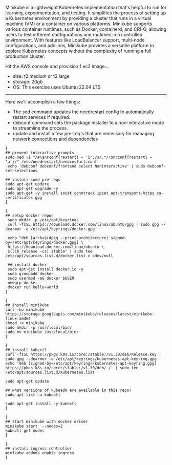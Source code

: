 
Minikube is a lightweight Kubernetes implementation that's helpful to run for learning, experimentation, and testing. It simplifies the process of setting up a Kubernetes environment by providing a cluster that runs in a virtual machine (VM) or a container on various platforms. Minikube supports various container runtimes, such as Docker, containerd, and CRI-O, allowing users to test different configurations and runtimes in a controlled environment. With features like LoadBalancer support, multi-node configurations, and add-ons, Minikube provides a versatile platform to explore Kubernetes concepts without the complexity of running a full production cluster.

Hit the AWS console and provision 1 ec2 image... 
- size: t2.medium or t2.large 
- storage: 20gb 
- OS: This exercise uses Ubuntu 22.04 LTS 


---


Here we'll accomplish a few things: 
* The sed command updates the needrestart config to automatically restart services if required.
* debconf command sets the package installer to a non-interactive mode to streamline the process.
* update and install a few pre-req's that are necessary for managing network connections and dependencies

```
{
## prevent interactive prompts 
sudo sed -i "/#\$nrconf{restart} = 'i';/s/.*/\$nrconf{restart} = 'a';/" /etc/needrestart/needrestart.conf
 echo 'debconf debconf/frontend select Noninteractive' | sudo debconf-set-selections

## install some pre-reqs
sudo apt-get update
sudo apt-get upgrade -y
sudo apt-get -y install socat conntrack ipset apt-transport-https ca-certificates gpg
}
```

```
{
## setup docker repos
 sudo mkdir -p /etc/apt/keyrings
 curl -fsSL https://download.docker.com/linux/ubuntu/gpg | sudo gpg --dearmor -o /etc/apt/keyrings/docker.gpg

 echo "deb [arch=$(dpkg --print-architecture) signed-by=/etc/apt/keyrings/docker.gpg] \
 https://download.docker.com/linux/ubuntu \
 $(lsb_release -cs) stable" | sudo tee /etc/apt/sources.list.d/docker.list > /dev/null

 ## install docker
 sudo apt-get install docker.io -y
 sudo groupadd docker
 sudo usermod -aG docker $USER
 newgrp docker
 docker run hello-world
}
```

```
{
## install minikube
curl -Lo minikube https://storage.googleapis.com/minikube/releases/latest/minikube-linux-amd64
chmod +x minikube
sudo mkdir -p /usr/local/bin/
sudo mv minikube /usr/local/bin/
}
```

```
{
## install kubectl
curl -fsSL https://pkgs.k8s.io/core:/stable:/v1.30/deb/Release.key | sudo gpg --dearmor -o /etc/apt/keyrings/kubernetes-apt-keyring.gpg 
echo 'deb [signed-by=/etc/apt/keyrings/kubernetes-apt-keyring.gpg] https://pkgs.k8s.io/core:/stable:/v1.30/deb/ /' | sudo tee /etc/apt/sources.list.d/kubernetes.list 

sudo apt-get update

## what versions of kubeadm are available in this repo?
sudo apt list -a kubectl

sudo apt-get install -y kubectl
}
```

```
{
## start minikube with docker driver
minikube start  --nodes=2
kubectl get nodes
}
```

```
{
## install ingress controller
minikube addons enable ingress
}
```

